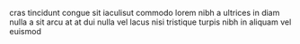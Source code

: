 cras tincidunt congue sit iaculisut commodo lorem nibh a ultrices in diam nulla
a sit arcu at at dui nulla vel lacus nisi tristique turpis nibh in aliquam vel
euismod